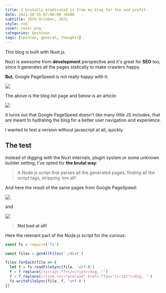 ```yaml
---
title: I brutally eradicated js from my blog for fun and profit
date: 2021-10-25 07:00:00 +0100
subtitle: 25th October, 2021
style: red
cover: cover.png
categories: Opinions
tags: [opinion, general, thoughts]
---
```


This blog is built with Nuxt.js.

Nuxt is awesome from **development** perspective and it's great for **SEO** too, since it generates all the pages statically to make crawlers happy.

**But**, Google PageSpeed is not really happy with it:

![](/assets/posts/I-brutally-eradicated-js-from-my-blog-for-fun-and-profit/old-list.png)

The above is the blog list page and below is an article:

![](/assets/posts/I-brutally-eradicated-js-from-my-blog-for-fun-and-profit/old-page.png)

It turns out that Google PageSpeed doesn't like many little JS includes, that are meant to hydrating the blog for a better user navigation and experience.

I wanted to test a version without javascript at all, quickly.

## The test

Instead of digging with the Nuxt internals, plugin system or some unknown builder setting, I've opted for **the brutal way**:

> A Node.js script that parses all the generated pages, finding all the script tags, stripping 'em all!

And here the result of the same pages from Google PageSpeed:

![](/assets/posts/I-brutally-eradicated-js-from-my-blog-for-fun-and-profit/new-list.png)

and

![](/assets/posts/I-brutally-eradicated-js-from-my-blog-for-fun-and-profit/new-page.png)

> **Not bad at all!**

Here the relevant part of the Node.js script for the curious:

```js
const fs = require('fs')

const files = getAllFiles('./dist')

files.forEach(file => {
  let f = fs.readFileSync(file, 'utf-8')
  f = f.replace(/<script.*?<\/script>/mig, '')
  f = f.replace(/<link rel="preload" href=.*?as="script">/mig, '')
  fs.writeFileSync(file, f, 'utf-8')
})
```

